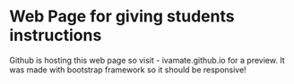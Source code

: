 # Web Page for giving students instructions
Github is hosting this web page so visit - ivamate.github.io for a preview.
It was made with bootstrap framework so it should be responsive!
